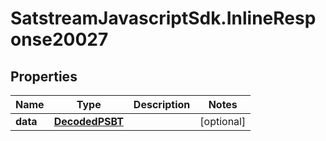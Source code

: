 # SatstreamJavascriptSdk.InlineResponse20027

## Properties
Name | Type | Description | Notes
------------ | ------------- | ------------- | -------------
**data** | [**DecodedPSBT**](DecodedPSBT.md) |  | [optional] 
